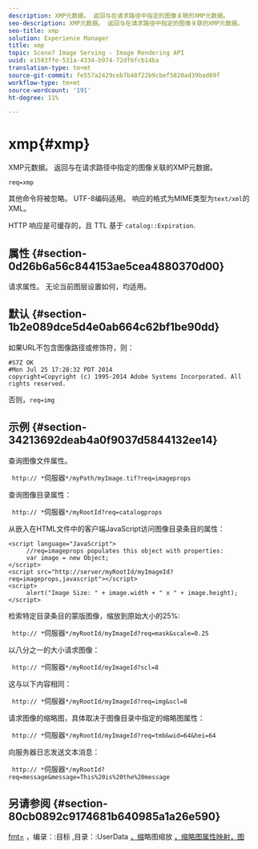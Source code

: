 ```yaml
---
description: XMP元数据。 返回与在请求路径中指定的图像关联的XMP元数据。
seo-description: XMP元数据。 返回与在请求路径中指定的图像关联的XMP元数据。
seo-title: xmp
solution: Experience Manager
title: xmp
topic: Scene7 Image Serving - Image Rendering API
uuid: e1583ffe-531a-4334-b974-72df6fcb14ba
translation-type: tm+mt
source-git-commit: fe557a2429ceb7b48f22b9cbef5820ad39bad69f
workflow-type: tm+mt
source-wordcount: '191'
ht-degree: 11%

---
```



# xmp{#xmp}

XMP元数据。 返回与在请求路径中指定的图像关联的XMP元数据。

`req=xmp`

其他命令将被忽略。 UTF-8编码适用。 响应的格式为MIME类型为`text/xml`的XML。

HTTP 响应是可缓存的，且 TTL 基于 `catalog::Expiration`.

## 属性 {#section-0d26b6a56c844153ae5cea4880370d00}

请求属性。 无论当前图层设置如何，均适用。

## 默认 {#section-1b2e089dce5d4e0ab664c62bf1be90dd}

如果URL不包含图像路径或修饰符，则：

```
#S7Z OK 
#Mon Jul 25 17:28:32 PDT 2014 
copyright=Copyright (c) 1995-2014 Adobe Systems Incorporated. All rights reserved.
```

否则，`req=img`

## 示例 {#section-34213692deab4a0f9037d5844132ee14}

查询图像文件属性。

` http:// *`伺服器`*/myPath/myImage.tif?req=imageprops`

查询图像目录属性：

` http:// *`伺服器`*/myRootId?req=catalogprops`

从嵌入在HTML文件中的客户端JavaScript访问图像目录条目的属性：

```
<script language="JavaScript"> 
     //req=imageprops populates this object with properties: 
     var image = new Object; 
</script> 
<script src="http://server/myRootId/myImageId?req=imageprops,javascript"></script> 
<script> 
     alert("Image Size: " + image.width + " x " + image.height); 
</script>
```

检索特定目录条目的蒙版图像，缩放到原始大小的25%:

` http:// *`伺服器`*/myRootId/myImageId?req=mask&scale=0.25`

以八分之一的大小请求图像：

` http:// *`伺服器`*/myRootId/myImageId?scl=8`

这与以下内容相同：

` http:// *`伺服器`*/myRootId/myImageId?req=img&scl=8`

请求图像的缩略图，具体取决于图像目录中指定的缩略图属性：

` http:// *`伺服器`*/myRootId/myImageId?req=tmb&wid=64&hei=64`

向服务器日志发送文本消息：

` http:// *`伺服器`*/myRootId?req=message&message=This%20is%20the%20message`

## 另请参阅 {#section-80cb0892c9174681b640985a1a26e590}

[fmt=](../../../../../../is-api/http-ref/image-serving-api-ref/c-http-protocol-reference/c-command-reference/r-is-http-fmt.md#reference-cdf10043423b45ba9fe15157fb3ae37a) ，编录：:目标 [,](/help/aem-is-ir-api/is-api/image-catalog/image-serving-api-ref/c-image-catalog-reference/c-image-svg-data-reference/c-image-data-reference/r-targets-cat.md)目录：:UserData [，缩](/help/aem-is-ir-api/is-api/image-catalog/image-serving-api-ref/c-image-catalog-reference/c-image-svg-data-reference/c-image-data-reference/r-userdata-cat.md)略图缩放 [](../../../../../../is-api/http-ref/image-serving-api-ref/c-http-protocol-reference/c-notes-on-server-behavior/r-thumbnail-scaling.md#reference-0f71817f721d4913b34816758d69b07f) [](../../../../../../is-api/http-ref/image-serving-api-ref/c-http-protocol-reference/c-response-data/c-properties/c-properties.md#concept-49c609fd6de942cab422ee412353c9d9) [，缩略图属性映射，图](../../../../../../is-api/http-ref/image-serving-api-ref/c-http-protocol-reference/c-syntax-and-features/r-image-maps.md#reference-ff7d1bac2a064104b0c508a81316fdab)
